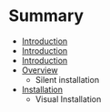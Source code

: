 # Summary

* [Introduction](README.md)
* [Introduction](su.md)
* [Introduction](introduction.md)
* [Overview](overview.md)
   * Silent installation
* [Installation](installation.md)
   * Visual Installation


